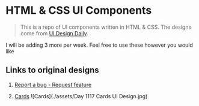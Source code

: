 # HTML & CSS UI Components

> This is a repo of UI components written in HTML & CSS. The designs come from [UI Design Daily](https://uidesigndaily.com).

I will be adding 3 more per week. Feel free to use these however you would like


## Links to original designs


1. [Report a bug - Request feature](https://uidesigndaily.com/posts/sketch-report-a-bug-request-feature-modal-pop-up-success-error-day-1110)

2. [Cards](https://uidesigndaily.com/posts/sketch-cards-card-button-list-day-1117)
![Cards](./assets/Day 1117 Cards UI Design.jpg)